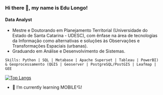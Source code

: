 ### Hi there 👋, my name is Edu Longo!
#### Data Analyst 

* Mestre e Doutorando em Planejamento Territorial (Universidade do Estado de Santa Catarina - UDESC), com ênfase na área de tecnologias da Informação como alternativas e soluções às Observações e Transformações Espaciais (urbanas).
* Graduando em Análise e Desenvolvimento de Sistemas.

`Skills: Python | SQL | Metabase | Apache Superset | Tableau | PowerBI) & Geoprocessamento (QGIS | Geoserver | PostgreSQL/PostGIS | Leafmap | GEE`

[![Top Langs](https://github-readme-stats.vercel.app/api/top-langs/?username=edulongodevgeo&layout=compact)](https://github.com/anuraghazra/github-readme-stats)

- 🌱 I’m currently learning MOBILE:cupid:!
